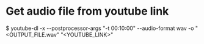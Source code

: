 # Get audio file from youtube link

$ youtube-dl -x --postprocessor-args "-t 00:10:00" --audio-format wav -o "<OUTPUT_FILE.wav" "<YOUTUBE_LINK>"
